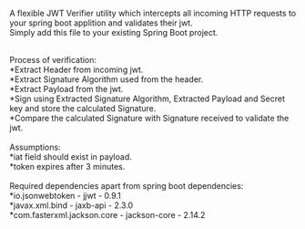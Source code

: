 A flexible JWT Verifier utility which intercepts all incoming HTTP requests to your spring boot applition and validates their jwt. <br>
Simply add this file to your existing Spring Boot project. <br> <br>

Process of verification:<br>
*Extract Header from incoming jwt.<br>
*Extract Signature Algorithm used from the header.<br>
*Extract Payload from the jwt.<br>
*Sign using Extracted Signature Algorithm, Extracted Payload and Secret key and store the calculated Signature.<br>
*Compare the calculated Signature with Signature received to validate the jwt.<br>
<br>
Assumptions:<br>
*iat field should exist in payload.<br>
*token expires after 3 minutes. <br>
<br>
Required dependencies apart from spring boot dependencies:<br>
*io.jsonwebtoken - jjwt - 0.9.1 <br>
*javax.xml.bind - jaxb-api - 2.3.0 <br>
*com.fasterxml.jackson.core - jackson-core - 2.14.2
